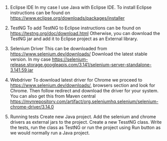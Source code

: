 1. Eclipse IDE
In my case I use Java with Eclipse IDE. To install Eclipse instructions can be found on https://www.eclipse.org/downloads/packages/installer

2. TestNG
To add TestNG to Eclipse instructions can be found on https://testng.org/doc/download.html
Otherwise, you can download the TestNG jar and add it to Eclipse project as an External library.

3. Selenium Driver
This can be downloaded from https://www.selenium.dev/downloads/
Download the latest stable version. In my case https://selenium-release.storage.googleapis.com/3.141/selenium-server-standalone-3.141.59.jar

4. Webdriver
To download latest driver for Chrome we proceed to https://www.selenium.dev/downloads/, browsers section and look for Chrome. Then follow redirect and download the driver for your system. You can also get this from Maven central https://mvnrepository.com/artifact/org.seleniumhq.selenium/selenium-chrome-driver/3.14.0

5. Running tests
Create new Java project. Add the selenium and chrome drivers as external jars to the project. Create a new TesstNG class. Write the tests, run the class as TestNG or run the project using Run button as we would normally run a Java project.
